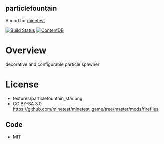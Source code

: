 
particlefountain
-----------------

A mod for [minetest](http://www.minetest.net)

[![Build Status](https://travis-ci.org/damocles-minetest/particlefountain.svg?branch=master)](https://travis-ci.org/damocles-minetest/particlefountain)
[![ContentDB](https://content.minetest.net/packages/BuckarooBanzay/particlefountain/shields/downloads/)](https://content.minetest.net/packages/BuckarooBanzay/particlefountain/)

# Overview

decorative and configurable particle spawner

# License

* textures/particlefountain_star.png
* CC BY-SA 3.0 https://github.com/minetest/minetest_game/tree/master/mods/fireflies

## Code

* MIT
